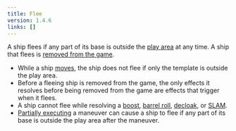```yaml
---
title: Flee
version: 1.4.6
links: []
---
```


A ship flees if any part of its base is outside the [play area](/rules/Play_Area) at any time. A ship that flees is [removed from the game](/rules/Removed_From_Game).

- While a ship [moves](/rules/Move), the ship does not flee if only the template is outside the play area.
- Before a fleeing ship is removed from the game, the only effects it resolves before being removed from the game are effects that trigger when it flees.
- A ship cannot flee while resolving a [boost](/rules/Boost), [barrel roll](/rules/Barrel_Roll), [decloak](/rules/Cloak), or [SLAM](/rules/Slam).
- [Partially executing](/rules/Partially_Executing) a maneuver can cause a ship to flee if any part of its base is outside the play area after the maneuver.